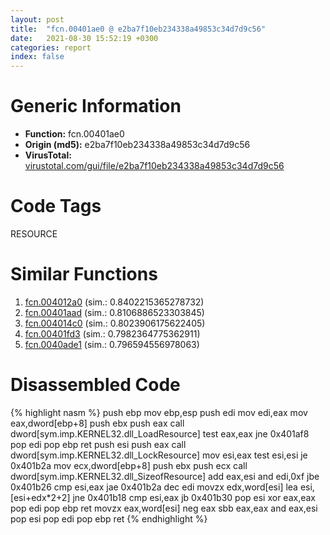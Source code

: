 ```yaml
---
layout: post
title:  "fcn.00401ae0 @ e2ba7f10eb234338a49853c34d7d9c56"
date:   2021-08-30 15:52:19 +0300
categories: report
index: false
---
```


# Generic Information
- **Function:** fcn.00401ae0
- **Origin (md5):** e2ba7f10eb234338a49853c34d7d9c56
- **VirusTotal:** [virustotal.com/gui/file/e2ba7f10eb234338a49853c34d7d9c56][virustotal_ref]

# Code Tags
<span class="tag" id="RESOURCE">RESOURCE</span>


# Similar Functions

1. [fcn.004012a0][similar_1_ref] (sim.: 0.8402215365278732)
2. [fcn.00401aad][similar_2_ref] (sim.: 0.8106886523303845)
3. [fcn.004014c0][similar_3_ref] (sim.: 0.8023906175622405)
4. [fcn.00401fd3][similar_4_ref] (sim.: 0.7982364775362911)
5. [fcn.0040ade1][similar_5_ref] (sim.: 0.796594556978063)


# Disassembled Code

{% highlight nasm %}
push ebp
mov ebp,esp
push edi
mov edi,eax
mov eax,dword[ebp+8]
push ebx
push eax
call dword[sym.imp.KERNEL32.dll_LoadResource]
test eax,eax
jne 0x401af8
pop edi
pop ebp
ret 
push esi
push eax
call dword[sym.imp.KERNEL32.dll_LockResource]
mov esi,eax
test esi,esi
je 0x401b2a
mov ecx,dword[ebp+8]
push ebx
push ecx
call dword[sym.imp.KERNEL32.dll_SizeofResource]
add eax,esi
and edi,0xf
jbe 0x401b26
cmp esi,eax
jae 0x401b2a
dec edi
movzx edx,word[esi]
lea esi,[esi+edx*2+2]
jne 0x401b18
cmp esi,eax
jb 0x401b30
pop esi
xor eax,eax
pop edi
pop ebp
ret 
movzx eax,word[esi]
neg eax
sbb eax,eax
and eax,esi
pop esi
pop edi
pop ebp
ret 
{% endhighlight %}


[similar_1_ref]: /report/fcn.004012a0@7b00dd8f2abf54a73bfb09681334ff78
[similar_2_ref]: /report/fcn.00401aad@1123b7aa5760238fe93045e585b8234c
[similar_3_ref]: /report/fcn.004014c0@2d591d102f09b733d7d0e893e5642beb
[similar_4_ref]: /report/fcn.00401fd3@59aef7c08025d70f84c85db2092fc99e
[similar_5_ref]: /report/fcn.0040ade1@912f1d013a0d6151bc7a7cef6da1b2a0
[virustotal_ref]: https://www.virustotal.com/gui/file/e2ba7f10eb234338a49853c34d7d9c56